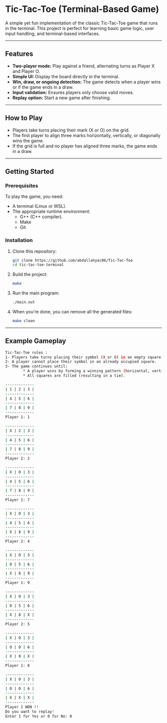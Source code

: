 # Tic-Tac-Toe (Terminal-Based Game)

A simple yet fun implementation of the classic Tic-Tac-Toe game that runs in the terminal. This project is perfect for learning basic game logic, user input handling, and terminal-based interfaces.

---

## Features

- **Two-player mode:** Play against a friend, alternating turns as Player X and Player O.
- **Simple UI:** Display the board directly in the terminal.
- **Win, draw, or ongoing detection:** The game detects when a player wins or if the game ends in a draw.
- **Input validation:** Ensures players only choose valid moves.
- **Replay option:** Start a new game after finishing.

---

## How to Play

- Players take turns placing their mark (X or O) on the grid.
- The first player to align three marks horizontally, vertically, or diagonally wins the game.
- If the grid is full and no player has aligned three marks, the game ends in a draw.

---

## Getting Started

### Prerequisites

To play the game, you need:
- A terminal (Linux or WSL).
- The appropriate runtime environment:
  - G++ (C++ compiler).
  - Make
  - Git

### Installation

1. Clone this repository:
   ```bash
   git clone https://github.com/abdallahyac06/Tic-Tac-Toe
   cd tic-tac-toe-terminal
2. Build the project:
   ```bash
   make
3. Run the main program:
   ```bash
   ./main.out
4. When you're done, you can remove all the generated files:
   ```bash
   make clean

---

## Example Gameplay

```bash
Tic-Tac-Toe rules :
1- Players take turns placing their symbol (X or O) in an empty square.
2- A player cannot place their symbol in an already occupied square.
3- The game continues until:
        * A player wins by forming a winning pattern (horizontal, vertical or diagonal).
        * All squares are filled (resulting in a tie).

-------------
| 1 | 2 | 3 |
-------------
| 4 | 5 | 6 |
-------------
| 7 | 8 | 9 |
-------------
Player 1: 1

-------------
| X | 2 | 3 |
-------------
| 4 | 5 | 6 |
-------------
| 7 | 8 | 9 |
-------------
Player 2: 2

-------------
| X | O | 3 |
-------------
| 4 | 5 | 6 |
-------------
| 7 | 8 | 9 |
-------------
Player 1: 7

-------------
| X | O | 3 |
-------------
| 4 | 5 | 6 |
-------------
| X | 8 | 9 |
-------------
Player 2: 4

-------------
| X | O | 3 |
-------------
| O | 5 | 6 |
-------------
| X | 8 | 9 |
-------------
Player 1: 9

-------------
| X | O | 3 |
-------------
| O | 5 | 6 |
-------------
| X | 8 | X |
-------------
Player 2: 5

-------------
| X | O | 3 |
-------------
| O | O | 6 |
-------------
| X | 8 | X |
-------------
Player 1: 8

-------------
| X | O | 3 |
-------------
| O | O | 6 |
-------------
| X | X | X |
-------------
Player 1 WON !!
Do you want to replay?
Enter 1 for Yes or 0 for No: 0
